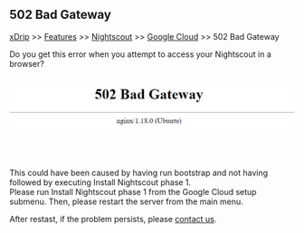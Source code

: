 ## 502 Bad Gateway
[xDrip](../../README.md) >> [Features](../Features_page.md) >> [Nightscout](../Nightscout_page.md) >> [Google Cloud](./GoogleCloud.md) >> 502 Bad Gateway  
  
Do you get this error when you attempt to access your Nightscout in a browser?  
<br/>  
  
![](./images/502BadGateway.png)  
<br/>  
<br/>  
  
This could have been caused by having run bootstrap and not having followed by executing Install Nightscout phase 1.  
Please run Install Nightscout phase 1 from the Google Cloud setup submenu.  Then, please restart the server from the main menu.  
  
After restast, if the problem persists, please [contact us](../Contact.md).  
  
  
